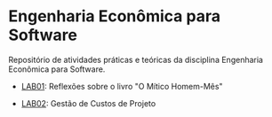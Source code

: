# Engenharia Econômica para Software

Repositório de atividades práticas e teóricas da disciplina Engenharia Econômica para Software.


* [LAB01](docs/lab-mitico-homem-mes.md): Reflexões sobre o livro "O Mítico Homem-Mês"

* [LAB02](docs/lab-gestao-custos.md): Gestão de Custos de Projeto